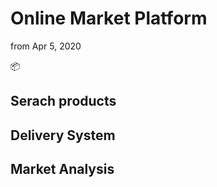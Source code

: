 # Online Market Platform

from Apr 5, 2020

​:package:​

## Serach products

## Delivery System

## Market Analysis